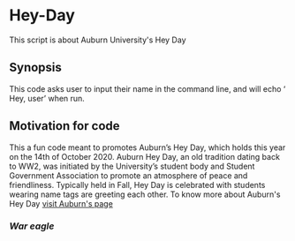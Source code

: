 # Hey-Day
This script is about Auburn University's Hey Day
## Synopsis
This code asks user to input their name in the command line, and will echo ‘ Hey, user’ when run. 
## Motivation for code
This a fun code meant to promotes Auburn’s Hey Day, which holds this year on the 14th of October 2020. Auburn Hey Day, an old tradition dating back to WW2, was initiated by the University’s student body and Student Government Association to promote an atmosphere of peace and friendliness. Typically held in Fall, Hey Day is celebrated with students wearing name tags are greeting each other. To know more about Auburn's Hey Day [visit Auburn's page](http://sga.auburn.edu/hey-day/)
### _War eagle_

